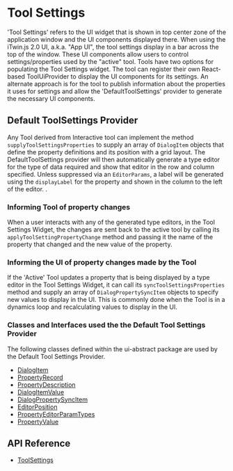 # Tool Settings

'Tool Settings' refers to the UI widget that is shown in top center zone of the application window and the UI components displayed there. When using the iTwin.js 2.0 UI, a.k.a. "App UI", the tool settings display in a bar across the top of the window.
These UI components allow users to control settings/properties used by the "active" tool. Tools have two options for populating the Tool Settings widget. The tool can register their own React-based ToolUiProvider to display the UI components for its settings. An alternate approach is for the tool to publish information about the properties it uses for settings and allow the 'DefaultToolSettings' provider to generate the necessary UI components.

## Default ToolSettings Provider

Any Tool derived from Interactive tool can implement the method `supplyToolSettingsProperties` to supply an array of `DialogItem` objects that define the  property definitions and its position with a grid layout. The DefaultToolSettings provider will then automatically generate a type editor for the type of data required and show that editor in the row and column specified.  Unless suppressed via an `EditorParams`, a label will be generated using the `displayLabel` for the property and shown in the column to the left of the editor. .

### Informing Tool of property changes

When a user interacts with any of the generated type editors, in the Tool Settings Widget, the changes are sent back to the active tool by calling its `applyToolSettingPropertyChange` method and passing it the name of the property that changed and the new value of the property.

### Informing the UI of property changes made by the Tool

If the 'Active' Tool updates a property that is being displayed by a type editor in the Tool Settings Widget, it can call its `syncToolSettingsProperties` method and supply an array of `DialogPropertySyncItem` objects to specify new values to display in the UI. This is commonly done when the Tool is in a dynamics loop and recalculating values to display in the UI.

### Classes and Interfaces used the the Default Tool Settings Provider

The following classes defined within the ui-abstract package are used by the Default Tool Settings Provider.

- [DialogItem]($ui-abstract)
- [PropertyRecord]($ui-abstract)
- [PropertyDescription]($ui-abstract)
- [DialogItemValue]($ui-abstract)
- [DialogPropertySyncItem]($ui-abstract)
- [EditorPosition]($ui-abstract)
- [PropertyEditorParamTypes]($ui-abstract)
- [PropertyValue]($ui-abstract)

## API Reference

- [ToolSettings]($ui-framework:ToolSettings)
